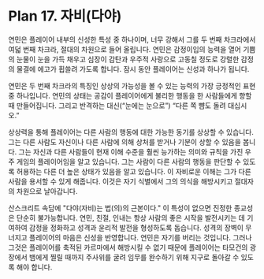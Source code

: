 # Plan 17. 자비(다야)

연민은 플레이어 내부의 신성한 특성 중 하나이며, 너무 강해서 그를 두 번째 차크라에서 여덟 번째 차크라, 절대의 차원으로 들어 올립니다. 연민은 감정이입의 능력을 열어 기쁨의 눈물이 눈을 가득 채우고 심장이 감탄과 우주적 사랑으로 고동칠 정도로 강렬한 감정의 물결에 에고가 휩쓸려 가도록 합니다. 잠시 동안 플레이어는 신성과 하나가 됩니다.

연민은 두 번째 차크라의 특징인 상상의 가능성을 볼 수 있는 능력의 가장 긍정적인 표현 중 하나입니다. 연민의 상태는 공감이 플레이어에게 불리한 행동을 한 사람들에게 향할 때 만들어집니다. 그리고 반격하는 대신(“눈에는 눈으로”) “다른 쪽 뺨도 돌려 대십시오.”

상상력을 통해 플레이어는 다른 사람의 행동에 대한 가능한 동기를 상상할 수 있습니다. 그는 다른 사람도 자신이나 다른 사람에 의해 상처를 받거나 기분이 상할 수 있음을 봅니다. 그는 자신과 다른 사람들이 현재 이해 수준을 훨씬 능가하는 의미와 규칙을 가진 우주 게임의 플레이어임을 알고 있습니다. 그는 사람이 다른 사람의 행동을 판단할 수 있도록 허용하는 다른 더 높은 상태가 있음을 알고 있습니다. 이 자비로운 이해는 그가 다른 사람을 용서할 수 있게 해줍니다. 이것은 자기 식별에서 그의 의식을 해방시키고 절대자의 차원으로 날아갑니다.

산스크리트 속담에 "다야(자비)는 법(의)의 근본이다." 이 특성이 없으면 진정한 종교성은 단순히 불가능합니다. 연민, 친절, 인내는 항상 사람의 좋은 시작을 발전시키는 데 기여하여 감정을 정화하고 성격과 윤리적 발전을 형성하도록 돕습니다. 성격의 장벽이 무너지고 플레이어의 마음은 신성을 반영합니다. 연민은 자기를 버리는 것입니다. 그러나 그것은 플레이어를 축적된 카르마에서 해방시킬 수 없기 때문에 플레이어는 타모건의 광장에서 뱀에게 찔릴 때까지 주사위를 굴려 임무를 완수하기 위해 지구로 돌아갈 수 있도록 해야 합니다.
